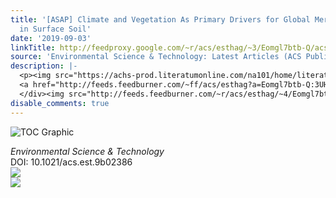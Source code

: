 ```yaml
---
title: '[ASAP] Climate and Vegetation As Primary Drivers for Global Mercury Storage
  in Surface Soil'
date: '2019-09-03'
linkTitle: http://feedproxy.google.com/~r/acs/esthag/~3/Eomgl7btb-Q/acs.est.9b02386
source: 'Environmental Science & Technology: Latest Articles (ACS Publications)'
description: |-
  <p><img src="https://achs-prod.literatumonline.com/na101/home/literatum/publisher/achs/journals/content/esthag/0/esthag.ahead-of-print/acs.est.9b02386/20190902/images/medium/es9b02386_0005.gif" alt="TOC Graphic"/></p><div><cite>Environmental Science & Technology</cite></div><div>DOI: 10.1021/acs.est.9b02386</div><div class="feedflare">
  <a href="http://feeds.feedburner.com/~ff/acs/esthag?a=Eomgl7btb-Q:3UHpwNoW2r0:yIl2AUoC8zA"><img src="http://feeds.feedburner.com/~ff/acs/esthag?d=yIl2AUoC8zA" border="0"></img></a>
  </div><img src="http://feeds.feedburner.com/~r/acs/esthag/~4/Eomgl7btb-Q" ...
disable_comments: true
---
```

<p><img src="https://achs-prod.literatumonline.com/na101/home/literatum/publisher/achs/journals/content/esthag/0/esthag.ahead-of-print/acs.est.9b02386/20190902/images/medium/es9b02386_0005.gif" alt="TOC Graphic"/></p><div><cite>Environmental Science & Technology</cite></div><div>DOI: 10.1021/acs.est.9b02386</div><div class="feedflare">
<a href="http://feeds.feedburner.com/~ff/acs/esthag?a=Eomgl7btb-Q:3UHpwNoW2r0:yIl2AUoC8zA"><img src="http://feeds.feedburner.com/~ff/acs/esthag?d=yIl2AUoC8zA" border="0"></img></a>
</div><img src="http://feeds.feedburner.com/~r/acs/esthag/~4/Eomgl7btb-Q" ...
